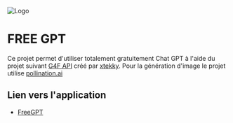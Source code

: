![Logo](https://tse4.mm.bing.net/th/id/OIG2.SRrOr_vNEpcULvPM0wmu?pid=ImgGn)
# FREE GPT 

Ce projet permet d'utiliser totalement gratuitement Chat GPT à l'aide du projet suivant [G4F API](https://github.com/xtekky/gpt4free) créé par [xtekky](https://github.com/xtekky).
Pour la génération d'image le projet utilise [pollination.ai](https://pollinations.ai/) 

## Lien vers l'application

- [FreeGPT](https://freegpt-am.streamlit.app/)

